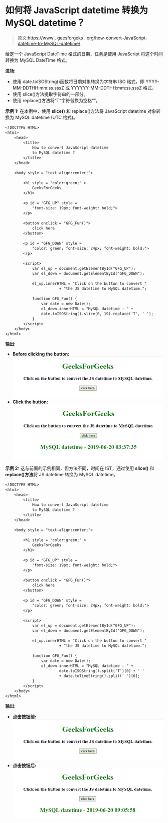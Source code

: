 # 如何将 JavaScript datetime 转换为 MySQL datetime？

> 原文:[https://www . geesforgeks . org/how-convert-JavaScript-datetime-to-MySQL-datetime/](https://www.geeksforgeeks.org/how-to-convert-javascript-datetime-to-mysql-datetime/)

给定一个 JavaScript DateTime 格式的日期，任务是使用 JavaScript 将这个时间转换为 MySQL DateTime 格式。

**进场:**

*   使用 date.toISOString()函数将日期对象转换为字符串 ISO 格式，即 YYYY-MM-DDTHH:mm:ss.sssZ 或 YYYYYY-MM-DDTHH:mm:ss.sssZ 格式。
*   使用 slice()方法提取字符串的一部分。
*   使用 replace()方法将“T”字符替换为空格“”。

**示例 1:** 在本例中，使用 **slice()** 和 <strng>replace()方法将 JavaScript datetime 对象转换为 MySQL datetime (UTC 格式)。</strng>

```
<!DOCTYPE HTML> 
<html> 
    <head> 
        <title> 
            How to convert JavaScript datetime
            to MySQL datetime ?
        </title>
    </head> 

    <body style = "text-align:center;"> 

        <h1 style = "color:green;" > 
            GeeksForGeeks
        </h1>

        <p id = "GFG_UP" style =
            "font-size: 19px; font-weight: bold;">
        </p>

        <button onclick = "GFG_Fun()">
            click here
        </button>

        <p id = "GFG_DOWN" style = 
            "color: green; font-size: 24px; font-weight: bold;">
        </p>

        <script>
            var el_up = document.getElementById("GFG_UP");
            var el_down = document.getElementById("GFG_DOWN");

            el_up.innerHTML = "Click on the button to convert "
                        + "the JS datetime to MySQL datetime.";

            function GFG_Fun() {
                var date = new Date();
                el_down.innerHTML = "MySQL datetime - " + 
                date.toISOString().slice(0, 19).replace('T', ' ');
            }
        </script> 
    </body> 
</html>
```

**输出:**

*   **Before clicking the button:**
    ![](img/b9e7339c6e0bdab1801ddf330b2d83d1.png)
*   **Click the button:**
    ![](img/53d7fcda6354006b0aa9717bb9cc8600.png)

**示例 2:** 这与前面的示例相同，但方法不同，时间在 IST，通过使用 **slice()** 和 **replace()方法**将 JS datetime 转换为 MySQL datetime。

```
<!DOCTYPE HTML> 
<html> 
    <head> 
        <title> 
            How to convert JavaScript datetime
            to MySQL datetime ?
        </title>
    </head> 

    <body style = "text-align:center;"> 

        <h1 style = "color:green;" > 
            GeeksForGeeks
        </h1>

        <p id = "GFG_UP" style =
            "font-size: 19px; font-weight: bold;">
        </p>

        <button onclick = "GFG_Fun()">
            click here
        </button>

        <p id = "GFG_DOWN" style = 
            "color: green; font-size: 24px; font-weight: bold;">
        </p>

        <script>
            var el_up = document.getElementById("GFG_UP");
            var el_down = document.getElementById("GFG_DOWN");

            el_up.innerHTML = "Click on the button to convert "
                        + "the JS datetime to MySQL datetime.";

            function GFG_Fun() {
                var date = new Date();
                el_down.innerHTML = "MySQL datetime - " + 
                        date.toISOString().split('T')[0] + ' ' 
                        + date.toTimeString().split(' ')[0];
            }
        </script> 
    </body> 
</html>
```

**输出:**

*   **点击按钮前:**
    ![](img/b9e7339c6e0bdab1801ddf330b2d83d1.png)
*   **点击按钮后:**
    ![](img/9b88d249b7fbeff1660deda436bf1551.png)